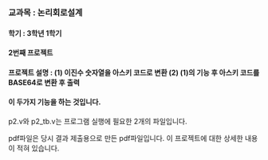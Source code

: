 ### 교과목 : 논리회로설계
#### 학기 : 3학년 1학기
#### 2번째 프로젝트
#### 프로젝트 설명 : (1) 이진수 숫자열을 아스키 코드로 변환 (2) (1)의 기능 후 아스키 코드를 BASE64로 변환 후 출력

#### 이 두가지 기능을 하는 것입니다.

p2.v와 p2_tb.v는 프로그램 실행에 필요한 2개의 파일입니다.

pdf파일은 당시 결과 제출용으로 만든 pdf파일입니다. 이 프로젝트에 대한 상세한 내용이 적혀 있습니다.

